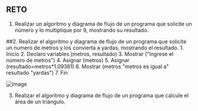 ## RETO
1. Realizar un algoritmo y diagrama de flujo de un programa que solicite un número y lo multiplique por 9, mostrando su resultado.
   
    

##2. Realizar el algoritmo y diagrama de flujo de un programa que solicite un numero de metros y los convierta a yardas, mostrando el resultado.
      1. Inicio
2. Declaro variables (metros, resultado)
3. Mostrar ("Ingrese el número de metros")
4. Asignar (metros)
5. Asignar (resultado=metros*1.09361)
6. Mostrar (metros "metros es igual a" resultado "yardas")
7. Fin

![image](https://user-images.githubusercontent.com/104279687/167272040-662c519d-7d65-489e-8861-a18dd6f6a7f2.png)

    


3. Realizar el algoritmo y diagrama de flujo de un programa que calcule el área de un triángulo.

 







